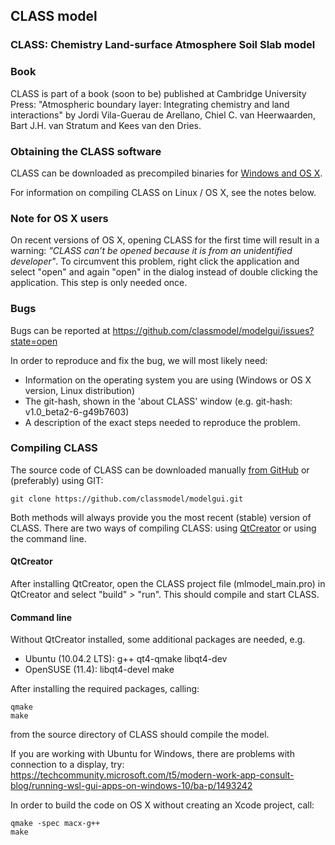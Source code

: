CLASS model
------
### CLASS: Chemistry Land-surface Atmosphere Soil Slab model

### Book

CLASS is part of a book (soon to be) published at Cambridge University Press: "Atmospheric boundary layer: Integrating chemistry and land interactions" by Jordi Vila-Guerau de Arellano, Chiel C. van Heerwaarden, Bart J.H. van Stratum and Kees van den Dries.

### Obtaining the CLASS software

CLASS can be downloaded as precompiled binaries for [Windows and OS X](https://github.com/classmodel/modelgui/releases). 

For information on compiling CLASS on Linux / OS X, see the notes below.

### Note for OS X users

On recent versions of OS X, opening CLASS for the first time will result in a warning: *"CLASS can’t be opened because it is from an unidentified developer"*. To circumvent this problem, right click the application and select "open" and again "open" in the dialog instead of double clicking the application. This step is only needed once.

### Bugs

Bugs can be reported at https://github.com/classmodel/modelgui/issues?state=open

In order to reproduce and fix the bug, we will most likely need:
* Information on the operating system you are using (Windows or OS X version, Linux distribution)
* The git-hash, shown in the 'about CLASS' window (e.g. git-hash: v1.0_beta2-6-g49b7603)
* A description of the exact steps needed to reproduce the problem.

### Compiling CLASS

The source code of CLASS can be downloaded manually [from GitHub](https://github.com/classmodel/modelgui/archive/master.zip) or (preferably) using GIT:

    git clone https://github.com/classmodel/modelgui.git

Both methods will always provide you the most recent (stable) version of CLASS. There are two ways of compiling CLASS: using [QtCreator](http://qt-project.org/downloads) or using the command line. 

#### QtCreator

After installing QtCreator, open the CLASS project file (mlmodel_main.pro) in QtCreator and select "build" > "run". This should compile and start CLASS.

#### Command line

Without QtCreator installed, some additional packages are needed, e.g.
* Ubuntu (10.04.2 LTS): g++ qt4-qmake libqt4-dev
* OpenSUSE (11.4): libqt4-devel make

After installing the required packages, calling:

    qmake
    make

from the source directory of CLASS should compile the model.

If you are working with Ubuntu for Windows, there are problems with connection to a display, try:
https://techcommunity.microsoft.com/t5/modern-work-app-consult-blog/running-wsl-gui-apps-on-windows-10/ba-p/1493242

In order to build the code on OS X without creating an Xcode project, call:

    qmake -spec macx-g++
    make
